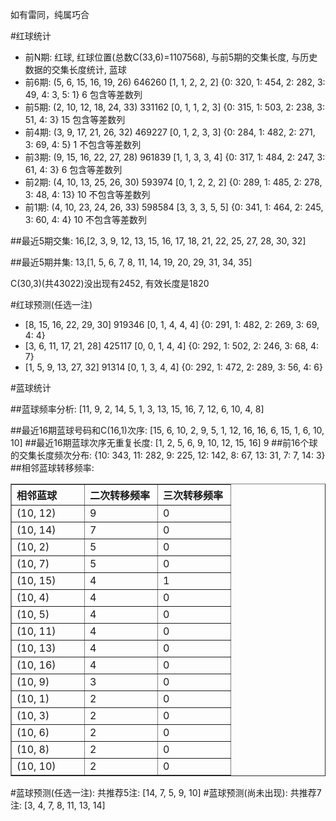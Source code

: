 <!-- 
.. title: 双色球2010136期(2010-11-21)数据分析报告
.. slug: slott-2010136-2010-11-21-report
.. date: 2010-11-22 08:00:00 UTC+08:00
.. tags: Lottery
.. link: 
.. description: 
.. type: text
-->

如有雷同，纯属巧合

<!-- TEASER_END-->

#红球统计

- 前N期: 红球, 红球位置(总数C(33,6)=1107568), 与前5期的交集长度, 与历史数据的交集长度统计, 蓝球
- 前6期: (5, 6, 15, 16, 19, 26) 646260 [1, 1, 2, 2, 2] {0: 320, 1: 454, 2: 282, 3: 49, 4: 3, 5: 1} 6 包含等差数列
- 前5期: (2, 10, 12, 18, 24, 33) 331162 [0, 1, 1, 2, 3] {0: 315, 1: 503, 2: 238, 3: 51, 4: 3} 15 包含等差数列
- 前4期: (3, 9, 17, 21, 26, 32) 469227 [0, 1, 2, 3, 3] {0: 284, 1: 482, 2: 271, 3: 69, 4: 5} 1 不包含等差数列
- 前3期: (9, 15, 16, 22, 27, 28) 961839 [1, 1, 3, 3, 4] {0: 317, 1: 484, 2: 247, 3: 61, 4: 3} 6 包含等差数列
- 前2期: (4, 10, 13, 25, 26, 30) 593974 [0, 1, 2, 2, 2] {0: 289, 1: 485, 2: 278, 3: 48, 4: 13} 10 不包含等差数列
- 前1期: (4, 10, 23, 24, 26, 33) 598584 [3, 3, 3, 5, 5] {0: 341, 1: 464, 2: 245, 3: 60, 4: 4} 10 不包含等差数列

##最近5期交集:
16,[2, 3, 9, 12, 13, 15, 16, 17, 18, 21, 22, 25, 27, 28, 30, 32]

##最近5期并集:
13,[1, 5, 6, 7, 8, 11, 14, 19, 20, 29, 31, 34, 35]

C(30,3)(共43022)没出现有2452, 
有效长度是1820

#红球预测(任选一注)

- [8, 15, 16, 22, 29, 30] 919346 [0, 1, 4, 4, 4] {0: 291, 1: 482, 2: 269, 3: 69, 4: 4}
- [3, 6, 11, 17, 21, 28] 425117 [0, 0, 1, 4, 4] {0: 292, 1: 502, 2: 246, 3: 68, 4: 7}
- [1, 5, 9, 13, 27, 32] 91314 [0, 1, 3, 4, 4] {0: 292, 1: 472, 2: 289, 3: 56, 4: 6}

#蓝球统计

##蓝球频率分析:
[11, 9, 2, 14, 5, 1, 3, 13, 15, 16, 7, 12, 6, 10, 4, 8]

##最近16期蓝球号码和C(16,1)次序:
[15, 6, 10, 2, 9, 5, 1, 12, 16, 16, 6, 15, 1, 6, 10, 10]
##最近16期蓝球次序无重复长度:
[1, 2, 5, 6, 9, 10, 12, 15, 16] 9
##前16个球的交集长度频次分布:
{10: 343, 11: 282, 9: 225, 12: 142, 8: 67, 13: 31, 7: 7, 14: 3}
##相邻蓝球转移频率:
<table border="1" class="table table-striped dataframe">
  <thead>
    <tr style="text-align: left;">
      <th style="min-width: 100px;">相邻蓝球</th>
      <th style="min-width: 100px;">二次转移频率</th>
      <th style="min-width: 100px;">三次转移频率</th>
    </tr>
  </thead>
  <tbody>
    <tr>
      <td> (10, 12)</td>
      <td> 9</td>
      <td> 0</td>
    </tr>
    <tr>
      <td> (10, 14)</td>
      <td> 7</td>
      <td> 0</td>
    </tr>
    <tr>
      <td>  (10, 2)</td>
      <td> 5</td>
      <td> 0</td>
    </tr>
    <tr>
      <td>  (10, 7)</td>
      <td> 5</td>
      <td> 0</td>
    </tr>
    <tr>
      <td> (10, 15)</td>
      <td> 4</td>
      <td> 1</td>
    </tr>
    <tr>
      <td>  (10, 4)</td>
      <td> 4</td>
      <td> 0</td>
    </tr>
    <tr>
      <td>  (10, 5)</td>
      <td> 4</td>
      <td> 0</td>
    </tr>
    <tr>
      <td> (10, 11)</td>
      <td> 4</td>
      <td> 0</td>
    </tr>
    <tr>
      <td> (10, 13)</td>
      <td> 4</td>
      <td> 0</td>
    </tr>
    <tr>
      <td> (10, 16)</td>
      <td> 4</td>
      <td> 0</td>
    </tr>
    <tr>
      <td>  (10, 9)</td>
      <td> 3</td>
      <td> 0</td>
    </tr>
    <tr>
      <td>  (10, 1)</td>
      <td> 2</td>
      <td> 0</td>
    </tr>
    <tr>
      <td>  (10, 3)</td>
      <td> 2</td>
      <td> 0</td>
    </tr>
    <tr>
      <td>  (10, 6)</td>
      <td> 2</td>
      <td> 0</td>
    </tr>
    <tr>
      <td>  (10, 8)</td>
      <td> 2</td>
      <td> 0</td>
    </tr>
    <tr>
      <td> (10, 10)</td>
      <td> 2</td>
      <td> 0</td>
    </tr>
  </tbody>
</table>
#蓝球预测(任选一注):
共推荐5注: [14, 7, 5, 9, 10]
#蓝球预测(尚未出现):
共推荐7注: [3, 4, 7, 8, 11, 13, 14]

